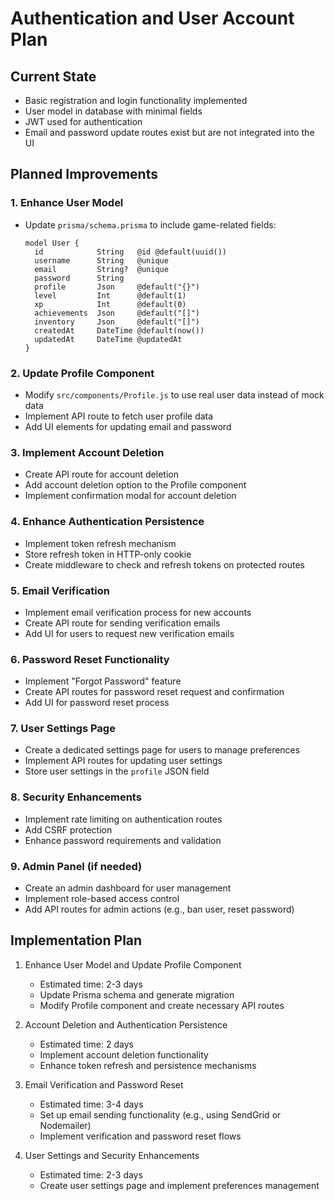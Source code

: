 # Authentication and User Account Plan

## Current State
- Basic registration and login functionality implemented
- User model in database with minimal fields
- JWT used for authentication
- Email and password update routes exist but are not integrated into the UI

## Planned Improvements

### 1. Enhance User Model
- Update `prisma/schema.prisma` to include game-related fields:
  ```prisma
  model User {
    id            String   @id @default(uuid())
    username      String   @unique
    email         String?  @unique
    password      String
    profile       Json     @default("{}")
    level         Int      @default(1)
    xp            Int      @default(0)
    achievements  Json     @default("[]")
    inventory     Json     @default("[]")
    createdAt     DateTime @default(now())
    updatedAt     DateTime @updatedAt
  }
  ```

### 2. Update Profile Component
- Modify `src/components/Profile.js` to use real user data instead of mock data
- Implement API route to fetch user profile data
- Add UI elements for updating email and password

### 3. Implement Account Deletion
- Create API route for account deletion
- Add account deletion option to the Profile component
- Implement confirmation modal for account deletion

### 4. Enhance Authentication Persistence
- Implement token refresh mechanism
- Store refresh token in HTTP-only cookie
- Create middleware to check and refresh tokens on protected routes

### 5. Email Verification
- Implement email verification process for new accounts
- Create API route for sending verification emails
- Add UI for users to request new verification emails

### 6. Password Reset Functionality
- Implement "Forgot Password" feature
- Create API routes for password reset request and confirmation
- Add UI for password reset process

### 7. User Settings Page
- Create a dedicated settings page for users to manage preferences
- Implement API routes for updating user settings
- Store user settings in the `profile` JSON field

### 8. Security Enhancements
- Implement rate limiting on authentication routes
- Add CSRF protection
- Enhance password requirements and validation

### 9. Admin Panel (if needed)
- Create an admin dashboard for user management
- Implement role-based access control
- Add API routes for admin actions (e.g., ban user, reset password)

## Implementation Plan

1. Enhance User Model and Update Profile Component
   - Estimated time: 2-3 days
   - Update Prisma schema and generate migration
   - Modify Profile component and create necessary API routes

2. Account Deletion and Authentication Persistence
   - Estimated time: 2 days
   - Implement account deletion functionality
   - Enhance token refresh and persistence mechanisms

3. Email Verification and Password Reset
   - Estimated time: 3-4 days
   - Set up email sending functionality (e.g., using SendGrid or Nodemailer)
   - Implement verification and password reset flows

4. User Settings and Security Enhancements
   - Estimated time: 2-3 days
   - Create user settings page and implement preferences management
